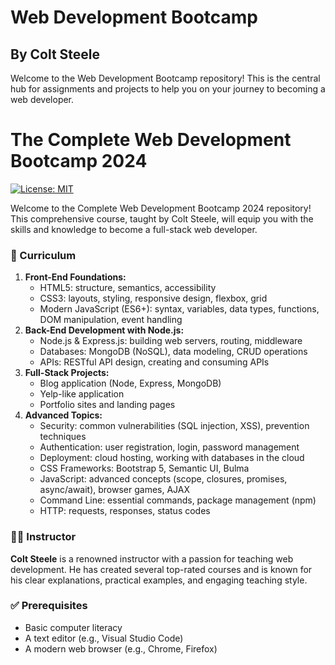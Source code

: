 # Web Development Bootcamp
## By Colt Steele

Welcome to the Web Development Bootcamp repository! This is the central hub for assignments and projects to help you on your journey to becoming a web developer.

# The Complete Web Development Bootcamp 2024

[![License: MIT](https://img.shields.io/badge/License-MIT-yellow.svg)](https://opensource.org/licenses/MIT)

Welcome to the Complete Web Development Bootcamp 2024 repository! This comprehensive course, taught by Colt Steele, will equip you with the skills and knowledge to become a full-stack web developer.

### 📑 Curriculum

1. **Front-End Foundations:**
   - HTML5: structure, semantics, accessibility
   - CSS3: layouts, styling, responsive design, flexbox, grid
   - Modern JavaScript (ES6+): syntax, variables, data types, functions, DOM manipulation, event handling
2. **Back-End Development with Node.js:**
   - Node.js & Express.js: building web servers, routing, middleware
   - Databases: MongoDB (NoSQL), data modeling, CRUD operations
   - APIs: RESTful API design, creating and consuming APIs
3. **Full-Stack Projects:**
   - Blog application (Node, Express, MongoDB)
   - Yelp-like application
   - Portfolio sites and landing pages
4. **Advanced Topics:**
   - Security: common vulnerabilities (SQL injection, XSS), prevention techniques
   - Authentication: user registration, login, password management
   - Deployment: cloud hosting, working with databases in the cloud
   - CSS Frameworks: Bootstrap 5, Semantic UI, Bulma
   - JavaScript: advanced concepts (scope, closures, promises, async/await), browser games, AJAX
   - Command Line: essential commands, package management (npm)
   - HTTP: requests, responses, status codes

### 👩‍🏫 Instructor

**Colt Steele** is a renowned instructor with a passion for teaching web development. He has created several top-rated courses and is known for his clear explanations, practical examples, and engaging teaching style.

### ✅ Prerequisites

- Basic computer literacy
- A text editor (e.g., Visual Studio Code)
- A modern web browser (e.g., Chrome, Firefox)
